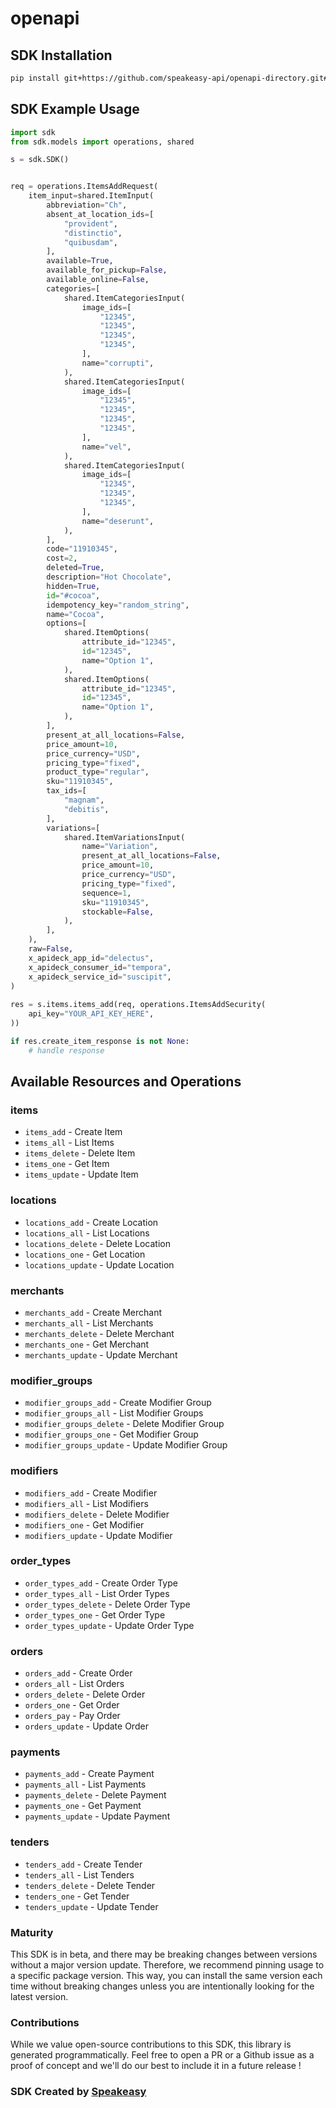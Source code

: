 # openapi

<!-- Start SDK Installation -->
## SDK Installation

```bash
pip install git+https://github.com/speakeasy-api/openapi-directory.git#subdirectory=SDKs/apideck.com/pos/9.1.2/python
```
<!-- End SDK Installation -->

## SDK Example Usage
<!-- Start SDK Example Usage -->
```python
import sdk
from sdk.models import operations, shared

s = sdk.SDK()


req = operations.ItemsAddRequest(
    item_input=shared.ItemInput(
        abbreviation="Ch",
        absent_at_location_ids=[
            "provident",
            "distinctio",
            "quibusdam",
        ],
        available=True,
        available_for_pickup=False,
        available_online=False,
        categories=[
            shared.ItemCategoriesInput(
                image_ids=[
                    "12345",
                    "12345",
                    "12345",
                    "12345",
                ],
                name="corrupti",
            ),
            shared.ItemCategoriesInput(
                image_ids=[
                    "12345",
                    "12345",
                    "12345",
                    "12345",
                ],
                name="vel",
            ),
            shared.ItemCategoriesInput(
                image_ids=[
                    "12345",
                    "12345",
                    "12345",
                ],
                name="deserunt",
            ),
        ],
        code="11910345",
        cost=2,
        deleted=True,
        description="Hot Chocolate",
        hidden=True,
        id="#cocoa",
        idempotency_key="random_string",
        name="Cocoa",
        options=[
            shared.ItemOptions(
                attribute_id="12345",
                id="12345",
                name="Option 1",
            ),
            shared.ItemOptions(
                attribute_id="12345",
                id="12345",
                name="Option 1",
            ),
        ],
        present_at_all_locations=False,
        price_amount=10,
        price_currency="USD",
        pricing_type="fixed",
        product_type="regular",
        sku="11910345",
        tax_ids=[
            "magnam",
            "debitis",
        ],
        variations=[
            shared.ItemVariationsInput(
                name="Variation",
                present_at_all_locations=False,
                price_amount=10,
                price_currency="USD",
                pricing_type="fixed",
                sequence=1,
                sku="11910345",
                stockable=False,
            ),
        ],
    ),
    raw=False,
    x_apideck_app_id="delectus",
    x_apideck_consumer_id="tempora",
    x_apideck_service_id="suscipit",
)
    
res = s.items.items_add(req, operations.ItemsAddSecurity(
    api_key="YOUR_API_KEY_HERE",
))

if res.create_item_response is not None:
    # handle response
```
<!-- End SDK Example Usage -->

<!-- Start SDK Available Operations -->
## Available Resources and Operations


### items

* `items_add` - Create Item
* `items_all` - List Items
* `items_delete` - Delete Item
* `items_one` - Get Item
* `items_update` - Update Item

### locations

* `locations_add` - Create Location
* `locations_all` - List Locations
* `locations_delete` - Delete Location
* `locations_one` - Get Location
* `locations_update` - Update Location

### merchants

* `merchants_add` - Create Merchant
* `merchants_all` - List Merchants
* `merchants_delete` - Delete Merchant
* `merchants_one` - Get Merchant
* `merchants_update` - Update Merchant

### modifier_groups

* `modifier_groups_add` - Create Modifier Group
* `modifier_groups_all` - List Modifier Groups
* `modifier_groups_delete` - Delete Modifier Group
* `modifier_groups_one` - Get Modifier Group
* `modifier_groups_update` - Update Modifier Group

### modifiers

* `modifiers_add` - Create Modifier
* `modifiers_all` - List Modifiers
* `modifiers_delete` - Delete Modifier
* `modifiers_one` - Get Modifier
* `modifiers_update` - Update Modifier

### order_types

* `order_types_add` - Create Order Type
* `order_types_all` - List Order Types
* `order_types_delete` - Delete Order Type
* `order_types_one` - Get Order Type
* `order_types_update` - Update Order Type

### orders

* `orders_add` - Create Order
* `orders_all` - List Orders
* `orders_delete` - Delete Order
* `orders_one` - Get Order
* `orders_pay` - Pay Order
* `orders_update` - Update Order

### payments

* `payments_add` - Create Payment
* `payments_all` - List Payments
* `payments_delete` - Delete Payment
* `payments_one` - Get Payment
* `payments_update` - Update Payment

### tenders

* `tenders_add` - Create Tender
* `tenders_all` - List Tenders
* `tenders_delete` - Delete Tender
* `tenders_one` - Get Tender
* `tenders_update` - Update Tender
<!-- End SDK Available Operations -->

### Maturity

This SDK is in beta, and there may be breaking changes between versions without a major version update. Therefore, we recommend pinning usage
to a specific package version. This way, you can install the same version each time without breaking changes unless you are intentionally
looking for the latest version.

### Contributions

While we value open-source contributions to this SDK, this library is generated programmatically.
Feel free to open a PR or a Github issue as a proof of concept and we'll do our best to include it in a future release !

### SDK Created by [Speakeasy](https://docs.speakeasyapi.dev/docs/using-speakeasy/client-sdks)
